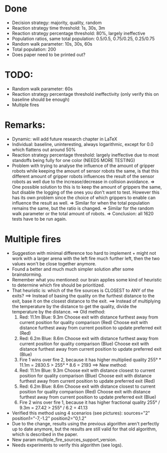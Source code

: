# Done
- Decision strategy: majority, quality, random
- Reaction strategy time threshold: 1s, 30s, 3m
- Reaction strategy percentage threshold: 80%, largely ineffective
- Population ratios, same total population: 0.5/0.5, 0.75/0.25, 0.25/0.75
- Random walk parameter: 10s, 30s, 60s
- Total population: 200
- Does paper need to be printed out?

# TODO:
- Random walk parameter: 60s
- Reaction strategy percentage threshold ineffectivity (only verify this on baseline should be enough)
- Multiple fires

# Remarks:
- Dynamic: will add future research chapter in LaTeX
- Individual: baseline, uninteresting, always logarithmic, except for 0.0 which flattens out around 50%
- Reaction strategy percentage threshold: largely ineffective due to most standoffs being fully for one color (NEEDS MORE TESTING)
- Problem with trying to analyse the influence of the amount of gripper robots while keeping the amount of sensor robots the same, is that this different amount of gripper robots influences the result of the sensor robots as well due to the increase/decrease in collision avoidance.
=> One possible solution to this is to keep the amount of grippers the same, but disable the logging of the ones you don't want to test. However this has its own problem since the choice of which grippers to enable can influence the result as well.
=> Similar for when the total population remains the same, but the ratio is changed.
=> Similar for the random walk parameter or the total amount of robots.
=> Conclusion: all 1620 tests have to be run again.

# Multiple fires
- Suggestion with minimal difference too hard to implement + might not work with a larger arena with the left fire much further left, then the two values won't be close together anymore.
- Found a better and much much simpler solution after some brainstorming.
- Remember what you mentioned: our brain applies some kind of heuristic to determine which fire should be prioritized.
- That heuristic is: which of the fire sources is CLOSEST to ANY of the exits?
==> Instead of basing the quality on the furthest distance to the exit, base it on the closest distance to the exit.
==> Instead of multiplying the temperature by the distance to get the quality, divide the temperature by the distance.
==> Old method:
	1) Red: 11.1m
	   Blue: 9.3m
	   Choose exit with distance furthest away from current position for quality comparison (Red)
	   Choose exit with distance furthest away from current position to update preferred exit (Red)
	2) Red: 6.2m
	   Blue: 8.6m
	   Choose exit with distance furthest away from current position for quality comparison (Blue)
	   Choose exit with distance furthest away from current position to update preferred exit (Blue)
	3) Fire 1 wins over fire 2, because it has higher multiplied quality
	   255° * 11.1m = 2830.5 > 255° * 8.6 = 2193
==> New method:
	1) Red: 11.1m
	   Blue: 9.3m
	   Choose exit with distance closest to current position for quality comparison (Blue)
	   Choose exit with distance furthest away from current position to update preferred exit (Red)
	2) Red: 6.2m
	   Blue: 8.6m
	   Choose exit with distance closest to current position for quality comparison (Red)
	   Choose exit with distance furthest away from current position to update preferred exit (Blue)
	3) Fire 2 wins over fire 1, because it has higher fractional quality
	   255° / 9.3m = 27.42 > 255° / 6.2 = 41.13
- Verified this method using 4 scenarios (see pictures): sources="2" position1="-7,-1.2" position2="0,1.2"
- Due to the change, results using the previous algorithm aren't perfectly up to date anymore, but the results are still valid for that old algorithm, which is described in the paper.
- New param multiple_fire_sources_support_version.
- Needs experiments to verify this algorithm (see logs).